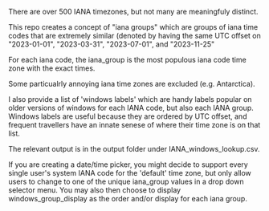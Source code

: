 There are over 500 IANA timezones, but not many are meaningfuly distinct. 

This repo creates a concept of "iana groups" which are groups of iana time codes that are extremely similar (denoted by having the same UTC offset on "2023-01-01", "2023-03-31", "2023-07-01", and "2023-11-25" 

For each iana code, the iana_group is the most populous iana code time zone with the exact times.  

Some particualrly annoying iana time zones are excluded (e.g. Antarctica). 

I also provide a list of 'windows labels' which are handy labels popular on older versions of windows for each IANA code, but also each IANA group. Windows labels are useful because they are ordered by UTC offset, and frequent travellers have an innate senese of where their time zone is on that list. 

The relevant output is in the output folder under IANA_windows_lookup.csv. 

If you are creating a date/time picker, you might decide to support every single user's system IANA code for the 'default' time zone, but only allow users to change to one of the unique iana_group values in a drop down selector menu. You may also then choose to display windows_group_display as the order and/or display for each iana group. 
